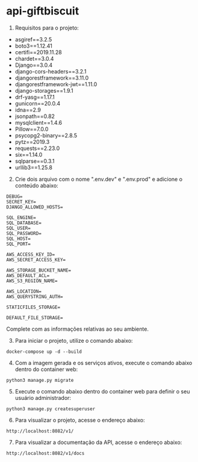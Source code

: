 # api-giftbiscuit

1) Requisitos para o projeto:

- asgiref==3.2.5
- boto3==1.12.41
- certifi==2019.11.28
- chardet==3.0.4
- Django==3.0.4
- django-cors-headers==3.2.1
- djangorestframework==3.11.0
- djangorestframework-jwt==1.11.0
- django-storages==1.9.1
- drf-yasg==1.17.1
- gunicorn==20.0.4
- idna==2.9
- jsonpath==0.82
- mysqlclient==1.4.6
- Pillow==7.0.0
- psycopg2-binary==2.8.5
- pytz==2019.3
- requests==2.23.0
- six==1.14.0
- sqlparse==0.3.1
- urllib3==1.25.8

2) Crie dois arquivo com o nome ".env.dev" e ".env.prod" e adicione o conteúdo abaixo:

```
DEBUG=
SECRET_KEY=
DJANGO_ALLOWED_HOSTS=

SQL_ENGINE=
SQL_DATABASE=
SQL_USER=
SQL_PASSWORD=
SQL_HOST=
SQL_PORT=

AWS_ACCESS_KEY_ID=
AWS_SECRET_ACCESS_KEY=

AWS_STORAGE_BUCKET_NAME=
AWS_DEFAULT_ACL=
AWS_S3_REGION_NAME=

AWS_LOCATION=
AWS_QUERYSTRING_AUTH=

STATICFILES_STORAGE=

DEFAULT_FILE_STORAGE=
```

Complete com as informações relativas ao seu ambiente.

3) Para iniciar o projeto, utilize o comando abaixo:

```
docker-compose up -d --build
```

4) Com a imagem gerada e os serviços ativos, execute o comando abaixo dentro do container web:

```
python3 manage.py migrate
```

5) Execute o comando abaixo dentro do container web para definir o seu usuário administrador:

```
python3 manage.py createsuperuser
```

6) Para visualizar o projeto, acesse o endereço abaixo:

```
http://localhost:8082/v1/
```

7) Para visualizar a documentação da API, acesse o endereço abaixo:

```
http://localhost:8082/v1/docs
```